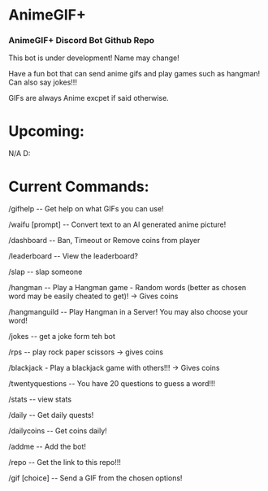 # AnimeGIF+
### AnimeGIF+ Discord Bot Github Repo


This bot is under development! Name may change!

Have a fun bot that can send anime gifs and play games such as hangman! Can also say jokes!!!

GIFs are always Anime excpet if said otherwise.


# Upcoming:

N/A D:

# Current Commands:

/gifhelp -- Get help on what GIFs you can use!

/waifu [prompt] -- Convert text to an AI generated anime picture!

/dashboard -- Ban, Timeout or Remove coins from player

/leaderboard -- View the leaderboard?

/slap -- slap someone

/hangman -- Play a Hangman game - Random words (better as chosen word may be easily cheated to get)! -> Gives coins

/hangmanguild -- Play Hangman in a Server! You may also choose your word! 

/jokes -- get a joke form teh bot

/rps -- play rock paper scissors -> gives coins

/blackjack - Play a blackjack game with others!!! -> Gives coins

/twentyquestions -- You have 20 questions to guess a word!!!

/stats -- view stats

/daily -- Get daily quests!

/dailycoins -- Get coins daily!

/addme -- Add the bot!

/repo -- Get the link to this repo!!!

/gif [choice] -- Send a GIF from the chosen options!

